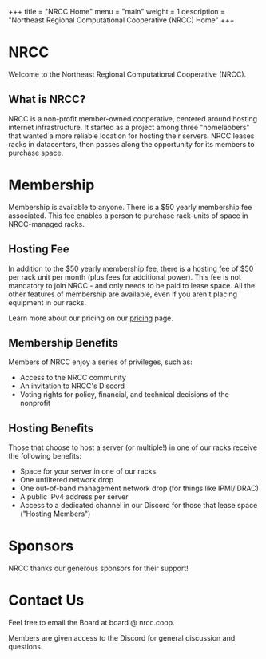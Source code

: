 +++
title = "NRCC Home"
menu = "main"
weight = 1
description = "Northeast Regional Computational Cooperative (NRCC) Home"
+++

# NRCC

Welcome to the Northeast Regional Computational Cooperative (NRCC).

## What is NRCC?

NRCC is a non-profit member-owned cooperative, centered around hosting internet infrastructure. It started as a project among three "homelabbers" that wanted a more reliable location for hosting their servers. NRCC leases racks in datacenters, then passes along the opportunity for its members to purchase space.

# Membership

Membership is available to anyone. There is a $50 yearly membership fee associated. This fee enables a person to purchase rack-units of space in NRCC-managed racks.

## Hosting Fee

In addition to the $50 yearly membership fee, there is a hosting fee of $50 per rack unit per month (plus fees for additional power). This fee is not mandatory to join NRCC - and only needs to be paid to lease space. All the other features of membership are available, even if you aren't placing equipment in our racks.

Learn more about our pricing on our [pricing](/pricing) page.

## Membership Benefits

Members of NRCC enjoy a series of privileges, such as:
- Access to the NRCC community
- An invitation to NRCC's Discord
- Voting rights for policy, financial, and technical decisions of the nonprofit

## Hosting Benefits

Those that choose to host a server (or multiple!) in one of our racks receive the following benefits:
- Space for your server in one of our racks
- One unfiltered network drop
- One out-of-band management network drop (for things like IPMI/iDRAC)
- A public IPv4 address per server
- Access to a dedicated channel in our Discord for those that lease space ("Hosting Members")

# Sponsors

NRCC thanks our generous sponsors for their support!

# Contact Us

Feel free to email the Board at board @ nrcc.coop.

Members are given access to the Discord for general discussion and questions.